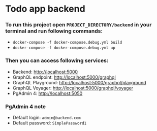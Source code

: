 # Todo app backend

### To run this project open `PROJECT_DIRECTORY/backend` in your terminal and run following commands:
- `docker-compose -f docker-compose.debug.yml build`
- `docker-compose -f docker-compose.debug.yml up`

### Then you can access following services:
- Backend: [http://localhost:5000](http://localhost:5000)
- GraphQL endpoint: [http://localhost:5000/graphql](http://localhost:5000/graphql)
- GraphQL Playground: [http://localhost:5000/graphql/playground](http://localhost:5000/graphql/playground)
- GraphQL Voyager: [http://localhost:5000/graphql/voyager](http://localhost:5000/graphql/voyager)
- PgAdmin 4: [http://localhost:5050](http://localhost:5050)

### PgAdmin 4 note
- Default login: `admin@backend.com`
- Default password: `SimplePassword1`
